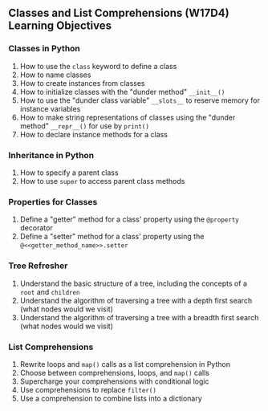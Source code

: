 ## Classes and List Comprehensions (W17D4) Learning Objectives

### Classes in Python
1. How to use the `class` keyword to define a class
2. How to name classes
3. How to create instances from classes
4. How to initialize classes with the "dunder method" `__init__()`
5. How to use the "dunder class variable" `__slots__` to reserve memory for instance variables
6. How to make string representations of classes using the "dunder method" `__repr__()` for use by `print()`
7. How to declare instance methods for a class

### Inheritance in Python
1. How to specify a parent class
2. How to use `super` to access parent class methods

### Properties for Classes
1. Define a "getter" method for a class' property using the `@property` decorator
2. Define a "setter" method for a class' property using the `@<<getter_method_name>>.setter`

### Tree Refresher
1. Understand the basic structure of a tree, including the concepts of a `root` and `children`
2. Understand the algorithm of traversing a tree with a depth first search (what nodes would we visit)
3. Understand the algorithm of traversing a tree with a breadth first search (what nodes would we visit)

### List Comprehensions
1. Rewrite loops and `map()` calls as a list comprehension in Python
2. Choose between comprehensions, loops, and `map()` calls
3. Supercharge your comprehensions with conditional logic
4. Use comprehensions to replace `filter()`
5. Use a comprehension to combine lists into a dictionary
